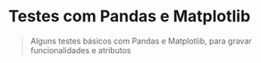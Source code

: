 # Testes com Pandas e Matplotlib
> Alguns testes básicos com Pandas e Matplotlib, para gravar funcionalidades e atributos

